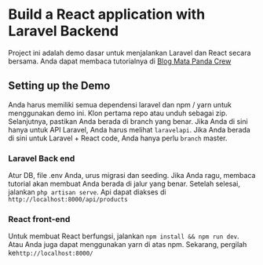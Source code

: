 # Build a React application with Laravel Backend

Project ini adalah demo dasar untuk menjalankan Laravel dan React secara bersama. Anda dapat membaca tutorialnya di [Blog Mata Panda Crew](https://matapanda-crew.blogspot.com/2019/09/membangun-aplikasi-react-dengan-laravel.html)

## Setting up the Demo


Anda harus memiliki semua dependensi laravel dan npm / yarn untuk menggunakan demo ini. Klon pertama repo atau unduh sebagai zip.
Selanjutnya, pastikan Anda berada di branch yang benar. Jika Anda di sini hanya untuk API Laravel, Anda harus melihat `laravelapi`. Jika Anda berada di sini untuk Laravel + React code, Anda hanya perlu `branch` master.

### Laravel Back end
Atur DB, file .env Anda, urus migrasi dan seeding. Jika Anda ragu, membaca tutorial akan membuat Anda berada di jalur yang benar. Setelah selesai, jalankan `php artisan serve`. Api dapat diakses di `http://localhost:8000/api/products`

### React front-end

Untuk membuat React berfungsi, jalankan `npm install && npm run dev`. Atau Anda juga dapat menggunakan yarn di atas npm. Sekarang, pergilah ke`http://localhost:8000/`
